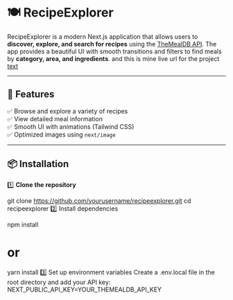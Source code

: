 # 🍽️ RecipeExplorer

RecipeExplorer is a modern Next.js application that allows users to **discover, explore, and search for recipes** using the [TheMealDB API](https://www.themealdb.com/api.php). The app provides a beautiful UI with smooth transitions and filters to find meals by **category, area, and ingredients**.
and this is mine live url for the project [text](https://assignment-recipe-pied.vercel.app/)

---

## 🚀 Features

✅ Browse and explore a variety of recipes  
✅ View detailed meal information  
✅ Smooth UI with animations (Tailwind CSS)  
✅ Optimized images using `next/image`

---

## 📦 Installation

1️⃣ **Clone the repository**

git clone https://github.com/yourusername/recipeexplorer.git
cd recipeexplorer
2️⃣ Install dependencies

npm install

# or

yarn install
3️⃣ Set up environment variables
Create a .env.local file in the root directory and add your API key: NEXT_PUBLIC_API_KEY=YOUR_THEMEALDB_API_KEY
